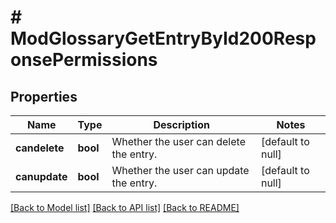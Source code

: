 # # ModGlossaryGetEntryById200ResponsePermissions

## Properties

Name | Type | Description | Notes
------------ | ------------- | ------------- | -------------
**candelete** | **bool** | Whether the user can delete the entry. | [default to null]
**canupdate** | **bool** | Whether the user can update the entry. | [default to null]

[[Back to Model list]](../../README.md#models) [[Back to API list]](../../README.md#endpoints) [[Back to README]](../../README.md)
